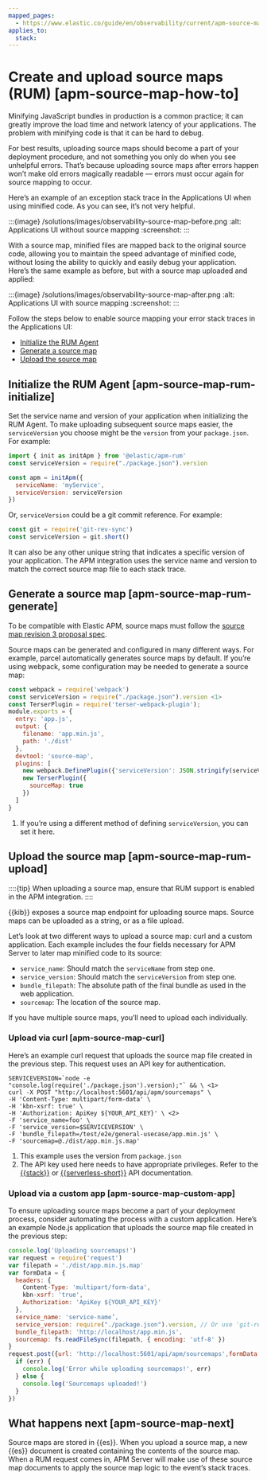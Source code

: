 ```yaml
---
mapped_pages:
  - https://www.elastic.co/guide/en/observability/current/apm-source-map-how-to.html
applies_to:
  stack:
---
```


# Create and upload source maps (RUM) [apm-source-map-how-to]

Minifying JavaScript bundles in production is a common practice; it can greatly improve the load time and network latency of your applications. The problem with minifying code is that it can be hard to debug.

For best results, uploading source maps should become a part of your deployment procedure, and not something you only do when you see unhelpful errors. That’s because uploading source maps after errors happen won’t make old errors magically readable — errors must occur again for source mapping to occur.

Here’s an example of an exception stack trace in the Applications UI when using minified code. As you can see, it’s not very helpful.

:::{image} /solutions/images/observability-source-map-before.png
:alt: Applications UI without source mapping
:screenshot:
:::

With a source map, minified files are mapped back to the original source code, allowing you to maintain the speed advantage of minified code, without losing the ability to quickly and easily debug your application. Here’s the same example as before, but with a source map uploaded and applied:

:::{image} /solutions/images/observability-source-map-after.png
:alt: Applications UI with source mapping
:screenshot:
:::

Follow the steps below to enable source mapping your error stack traces in the Applications UI:

* [Initialize the RUM Agent](#apm-source-map-rum-initialize)
* [Generate a source map](#apm-source-map-rum-generate)
* [Upload the source map](#apm-source-map-rum-upload)


## Initialize the RUM Agent [apm-source-map-rum-initialize]

Set the service name and version of your application when initializing the RUM Agent. To make uploading subsequent source maps easier, the `serviceVersion` you choose might be the `version` from your `package.json`. For example:

```js
import { init as initApm } from '@elastic/apm-rum'
const serviceVersion = require("./package.json").version

const apm = initApm({
  serviceName: 'myService',
  serviceVersion: serviceVersion
})
```

Or, `serviceVersion` could be a git commit reference. For example:

```js
const git = require('git-rev-sync')
const serviceVersion = git.short()
```

It can also be any other unique string that indicates a specific version of your application. The APM integration uses the service name and version to match the correct source map file to each stack trace.


## Generate a source map [apm-source-map-rum-generate]

To be compatible with Elastic APM, source maps must follow the [source map revision 3 proposal spec](https://sourcemaps.info/spec.html).

Source maps can be generated and configured in many different ways. For example, parcel automatically generates source maps by default. If you’re using webpack, some configuration may be needed to generate a source map:

```js
const webpack = require('webpack')
const serviceVersion = require("./package.json").version <1>
const TerserPlugin = require('terser-webpack-plugin');
module.exports = {
  entry: 'app.js',
  output: {
    filename: 'app.min.js',
    path: './dist'
  },
  devtool: 'source-map',
  plugins: [
    new webpack.DefinePlugin({'serviceVersion': JSON.stringify(serviceVersion)}),
    new TerserPlugin({
      sourceMap: true
    })
  ]
}
```

1. If you’re using a different method of defining `serviceVersion`, you can set it here.



## Upload the source map [apm-source-map-rum-upload]

::::{tip}
When uploading a source map, ensure that RUM support is enabled in the APM integration.
::::


{{kib}} exposes a source map endpoint for uploading source maps. Source maps can be uploaded as a string, or as a file upload.

Let’s look at two different ways to upload a source map: curl and a custom application. Each example includes the four fields necessary for APM Server to later map minified code to its source:

* `service_name`: Should match the `serviceName` from step one.
* `service_version`: Should match the `serviceVersion` from step one.
* `bundle_filepath`: The absolute path of the final bundle as used in the web application.
* `sourcemap`: The location of the source map.

If you have multiple source maps, you’ll need to upload each individually.


### Upload via curl [apm-source-map-curl]

Here’s an example curl request that uploads the source map file created in the previous step. This request uses an API key for authentication.

```console
SERVICEVERSION=`node -e "console.log(require('./package.json').version);"` && \ <1>
curl -X POST "http://localhost:5601/api/apm/sourcemaps" \
-H 'Content-Type: multipart/form-data' \
-H 'kbn-xsrf: true' \
-H 'Authorization: ApiKey ${YOUR_API_KEY}' \ <2>
-F 'service_name=foo' \
-F 'service_version=$SERVICEVERSION' \
-F 'bundle_filepath=/test/e2e/general-usecase/app.min.js' \
-F 'sourcemap=@./dist/app.min.js.map'
```

1. This example uses the version from `package.json`
2. The API key used here needs to have appropriate privileges. Refer to the [{{stack}}](https://www.elastic.co/docs/api/doc/kibana/group/endpoint-apm-sourcemaps) or [{{serverless-short}}](https://www.elastic.co/docs/api/doc/serverless/group/endpoint-apm-sourcemaps) API documentation.

### Upload via a custom app [apm-source-map-custom-app]

To ensure uploading source maps become a part of your deployment process, consider automating the process with a custom application. Here’s an example Node.js application that uploads the source map file created in the previous step:

```js
console.log('Uploading sourcemaps!')
var request = require('request')
var filepath = './dist/app.min.js.map'
var formData = {
  headers: {
    Content-Type: 'multipart/form-data',
    kbn-xsrf: 'true',
    Authorization: 'ApiKey ${YOUR_API_KEY}'
  },
  service_name: 'service-name’,
  service_version: require("./package.json").version, // Or use 'git-rev-sync' for git commit hash
  bundle_filepath: 'http://localhost/app.min.js',
  sourcemap: fs.readFileSync(filepath, { encoding: 'utf-8' })
}
request.post({url: 'http://localhost:5601/api/apm/sourcemaps',formData: formData}, function (err, resp, body) {
  if (err) {
    console.log('Error while uploading sourcemaps!', err)
  } else {
    console.log('Sourcemaps uploaded!')
  }
})
```


## What happens next [apm-source-map-next]

Source maps are stored in {{es}}. When you upload a source map, a new {{es}} document is created containing the contents of the source map. When a RUM request comes in, APM Server will make use of these source map documents to apply the source map logic to the event’s stack traces.

